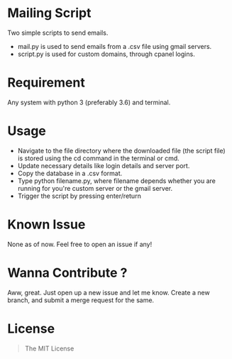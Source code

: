 # Mailing Script
Two simple scripts to send emails.
- mail.py is used to send emails from a .csv file using gmail servers.
- script.py is used for custom domains, through cpanel logins.

# Requirement
Any system with python 3 (preferably 3.6) and terminal.

# Usage
- Navigate to the file directory where the downloaded file (the script file) is stored using the cd command in the terminal or cmd.
- Update necessary details like login details and server port.
- Copy the database in a .csv format.
- Type python filename.py, where filename depends whether you are running for you're custom server or the gmail server.
- Trigger the script by pressing enter/return

# Known Issue
None as of now. Feel free to open an issue if any!

# Wanna Contribute ?
Aww, great. Just open up a new issue and let me know. Create a new branch, and submit a merge request for the same.

# License
> The MIT License
